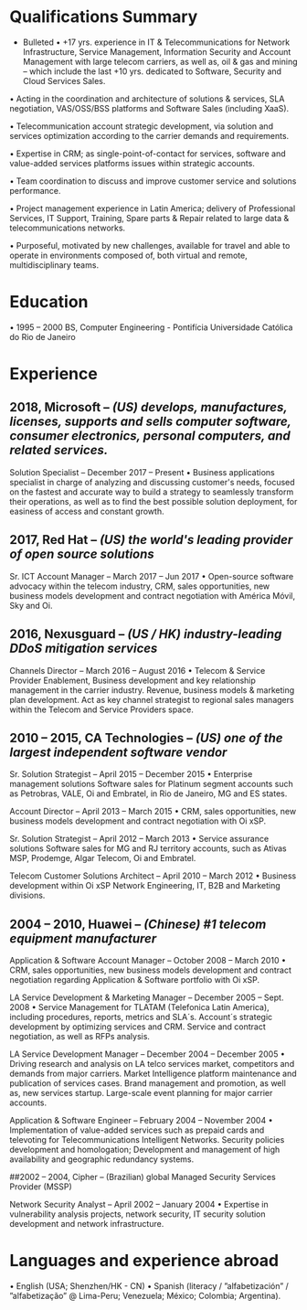# Qualifications Summary

- Bulleted 
•	+17 yrs. experience in IT & Telecommunications for Network Infrastructure, Service Management, Information Security and Account Management with large telecom carriers, as well as, oil & gas and mining – which include the last +10 yrs. dedicated to Software, Security and Cloud Services Sales.

•	Acting in the coordination and architecture of solutions & services, SLA negotiation, VAS/OSS/BSS platforms and Software Sales (including XaaS).

•	Telecommunication account strategic development, via solution and services optimization according to the carrier demands and requirements.

•	Expertise in CRM; as single-point-of-contact for services, software and value-added services platforms issues within strategic accounts.

•	Team coordination to discuss and improve customer service and solutions performance.

•	Project management experience in Latin America; delivery of Professional Services, IT Support, Training, Spare parts & Repair related to large data & telecommunications networks.

•	Purposeful, motivated by new challenges, available for travel and able to operate in environments composed of, both virtual and remote, multidisciplinary teams.

# Education

•	1995 – 2000	BS, Computer Engineering - Pontifícia Universidade Católica do Rio de Janeiro

# Experience

## 2018, Microsoft – *(US) develops, manufactures, licenses, supports and sells computer software, consumer electronics, personal computers, and related services.*

Solution Specialist – December 2017 – Present
•	Business applications specialist in charge of analyzing and discussing customer's needs, focused on the fastest and accurate way to build a strategy to seamlessly transform their operations, as well as to find the best possible solution deployment, for easiness of access and constant growth.

## 2017, Red Hat – *(US) the world's leading provider of open source solutions*

Sr. ICT Account Manager – March 2017 – Jun 2017
•	Open-source software advocacy within the telecom industry, CRM, sales opportunities, new business models development and contract negotiation with América Móvil, Sky and Oi.


## 2016, Nexusguard – *(US / HK) industry-leading DDoS mitigation services*

Channels Director – March 2016 – August 2016
•	Telecom & Service Provider Enablement, Business development and key relationship management in the carrier industry. Revenue, business models & marketing plan development. Act as key channel strategist to regional sales managers within the Telecom and Service Providers space.

## 2010 – 2015, CA Technologies – *(US) one of the largest independent software vendor*

Sr. Solution Strategist – April 2015 – December 2015
•	Enterprise management solutions Software sales for Platinum segment accounts such as Petrobras, VALE, Oi and Embratel, in Rio de Janeiro, MG and ES states.

Account Director – April 2013 – March 2015
•	CRM, sales opportunities, new business models development and contract negotiation with Oi xSP.

Sr. Solution Strategist – April 2012 – March 2013
•	Service assurance solutions Software sales for MG and RJ territory accounts, such as Ativas MSP, Prodemge, Algar Telecom, Oi and Embratel.

Telecom Customer Solutions Architect – April 2010 – March 2012
•	Business development within Oi xSP Network Engineering, IT, B2B and Marketing divisions.

## 2004 – 2010, Huawei – *(Chinese) #1 telecom equipment manufacturer*

Application & Software Account Manager – October 2008 – March 2010
•	CRM, sales opportunities, new business models development and contract negotiation regarding Application & Software portfolio with Oi xSP.

LA Service Development & Marketing Manager – December 2005 – Sept. 2008
•	Service Management for TLATAM (Telefonica Latin America), including procedures, reports, metrics and SLA´s. Account´s strategic development by optimizing services and CRM. Service and contract negotiation, as well as RFPs analysis.

LA Service Development Manager – December 2004 – December 2005
•	Driving research and analysis on LA telco services market, competitors and demands from major carriers. Market Intelligence platform maintenance and publication of services cases. Brand management and promotion, as well as, new services startup. Large-scale event planning for major carrier accounts.

Application & Software Engineer – February 2004 – November 2004
•	Implementation of value-added services such as prepaid cards and televoting for Telecommunications Intelligent Networks. Security policies development and homologation; Development and management of high availability and geographic redundancy systems.

##2002 – 2004, Cipher – (Brazilian) global Managed Security Services Provider (MSSP)

Network Security Analyst – April 2002 – January 2004
•	Expertise in vulnerability analysis projects, network security, IT security solution development and network infrastructure.

# Languages and experience abroad

•	English (USA; Shenzhen/HK - CN)
•	Spanish (literacy / ”alfabetización” / ”alfabetização” @ Lima-Peru; Venezuela; México; Colombia; Argentina).
